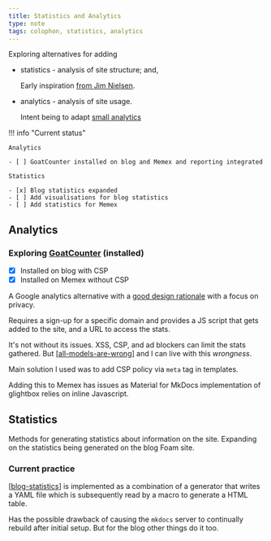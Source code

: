 ```yaml
---
title: Statistics and Analytics
type: note
tags: colophon, statistics, analytics
---
```


Exploring alternatives for adding

- statistics - analysis of site structure; and,

    Early inspiration [from Jim Nielsen](https://blog.jim-nielsen.com/about/internal-links/).
- analytics - analysis of site usage.

    Intent being to adapt [small analytics](https://benhoyt.com/writings/the-small-web-is-beautiful/#small-analytics)

!!! info "Current status"

    Analytics 
    
    - [ ] GoatCounter installed on blog and Memex and reporting integrated

    Statistics 

    - [x] Blog statistics expanded
    - [ ] Add visualisations for blog statistics  
    - [ ] Add statistics for Memex



## Analytics

### Exploring [GoatCounter](https://www.goatcounter.com) (installed)

- [x] Installed on blog with CSP
- [x] Installed on Memex without CSP

A Google analytics alternative with a [good design rationale](https://www.goatcounter.com/why) with a focus on privacy.

Requires a sign-up for a specific domain and provides a JS script that gets added to the site, and a URL to access the stats.

It's not without its issues. XSS, CSP, and ad blockers can limit the stats gathered. But [[all-models-are-wrong]] and I can live with this _wrongness_.

Main solution I used was to add CSP policy via `meta` tag in templates.

Adding this to Memex has issues as Material for MkDocs implementation of glightbox relies on inline Javascript.

## Statistics

Methods for generating statistics about information on the site. Expanding on the statistics being generated on the blog Foam site.

### Current practice

[[blog-statistics]] is implemented as a combination of a generator that writes a YAML file which is subsequently read by a macro to generate a HTML table.

Has the possible drawback of causing the `mkdocs` server to continually rebuild after initial setup. But for the blog other things do it too.








[//begin]: # "Autogenerated link references for markdown compatibility"
[all-models-are-wrong]: ../sense/Teaching/all-models-are-wrong "All models are wrong"
[blog-statistics]: blog-statistics "Blog Statistics"
[//end]: # "Autogenerated link references"